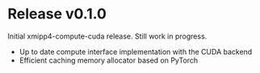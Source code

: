 # Release v0.1.0
Initial xmipp4-compute-cuda release. Still work in progress.

- Up to date compute interface implementation with the CUDA backend
- Efficient caching memory allocator based on PyTorch
